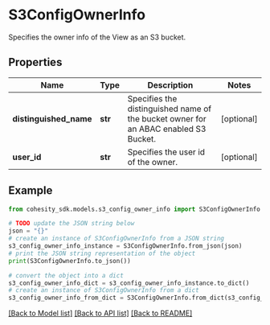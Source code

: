 # S3ConfigOwnerInfo

Specifies the owner info of the View as an S3 bucket.

## Properties

Name | Type | Description | Notes
------------ | ------------- | ------------- | -------------
**distinguished_name** | **str** | Specifies the distinguished name of the bucket owner for an ABAC enabled S3 Bucket. | [optional] 
**user_id** | **str** | Specifies the user id of the owner. | [optional] 

## Example

```python
from cohesity_sdk.models.s3_config_owner_info import S3ConfigOwnerInfo

# TODO update the JSON string below
json = "{}"
# create an instance of S3ConfigOwnerInfo from a JSON string
s3_config_owner_info_instance = S3ConfigOwnerInfo.from_json(json)
# print the JSON string representation of the object
print(S3ConfigOwnerInfo.to_json())

# convert the object into a dict
s3_config_owner_info_dict = s3_config_owner_info_instance.to_dict()
# create an instance of S3ConfigOwnerInfo from a dict
s3_config_owner_info_from_dict = S3ConfigOwnerInfo.from_dict(s3_config_owner_info_dict)
```
[[Back to Model list]](../README.md#documentation-for-models) [[Back to API list]](../README.md#documentation-for-api-endpoints) [[Back to README]](../README.md)


